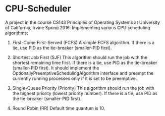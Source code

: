 # CPU-Scheduler

A project in the course CS143 Principles of Operating Systems at University of California, Irvine Spring 2016.
Implementing various CPU scheduling algorithms:

1. First-Come First-Served (FCFS)
A simple FCFS algorithm. If there is a tie, use PID as the tie-breaker (smaller-PID first).

2. Shortest Job First (SJF)
This algorithm should run the job with the shortest remaining time first. If there is a tie, use
PID as the tie-breaker (smaller-PID first).
It should implement the OptionallyPreemptiveSchedulingAlgorithm interface and preempt
the currently running processes only if it is set to be preemptive.

3. Single-Queue Priority (Priority)
This algorithm should run the job with the highest priority (lowest priority number). If there
is a tie, use PID as the tie-breaker (smaller-PID first).

4. Round Robin (RR)
Default time quantum is 10.
